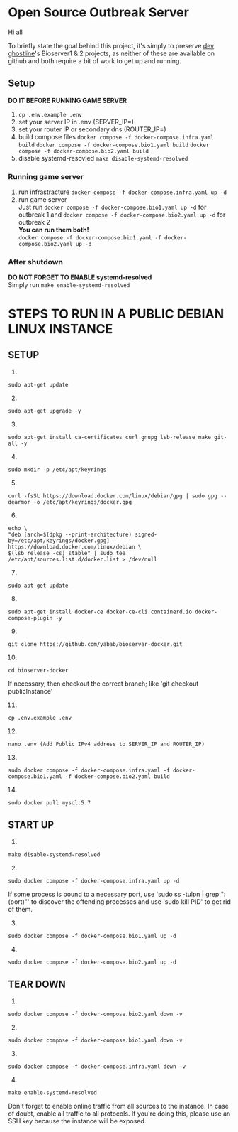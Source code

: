 # Open Source Outbreak Server

Hi all

To briefly state the goal behind this project, it's simply to preserve [dev ghostline](https://gitlab.com/users/gh0stl1ne/projects)'s Bioserver1 & 2 projects, as neither of these are available on github and both require a bit of work to get up and running.

## Setup
**DO IT BEFORE RUNNING GAME SERVER**
1. `cp .env.example .env`
2. set your server IP in .env (SERVER_IP=)
3. set your router IP or secondary dns (ROUTER_IP=)
4. build compose files 
    `docker compose -f docker-compose.infra.yaml build`
    `docker compose -f docker-compose.bio1.yaml build`
    `docker compose -f docker-compose.bio2.yaml build`
5. disable systemd-resovled `make disable-systemd-resolved`

### Running game server
1. run infrastracture `docker compose -f docker-compose.infra.yaml up -d`
2. run game server\
Just run `docker compose -f docker-compose.bio1.yaml up -d` for outbreak 1 and `docker compose -f docker-compose.bio2.yaml up -d` for outbreak 2\
**You can run them both!**\
`docker compose -f docker-compose.bio1.yaml -f docker-compose.bio2.yaml up -d`

### After shutdown
**DO NOT FORGET TO ENABLE systemd-resolved**\
Simply run `make enable-systemd-resolved`

# STEPS TO RUN IN A PUBLIC DEBIAN LINUX INSTANCE

## SETUP

1.
```
sudo apt-get update
```

2.
```
sudo apt-get upgrade -y
```

3.
```
sudo apt-get install ca-certificates curl gnupg lsb-release make git-all -y
```

4.
```
sudo mkdir -p /etc/apt/keyrings
```

5.
```
curl -fsSL https://download.docker.com/linux/debian/gpg | sudo gpg --dearmor -o /etc/apt/keyrings/docker.gpg
```

6.
```
echo \
"deb [arch=$(dpkg --print-architecture) signed-by=/etc/apt/keyrings/docker.gpg] https://download.docker.com/linux/debian \
$(lsb_release -cs) stable" | sudo tee /etc/apt/sources.list.d/docker.list > /dev/null
```

7.
```
sudo apt-get update
```

8.
```
sudo apt-get install docker-ce docker-ce-cli containerd.io docker-compose-plugin -y
```

9.
```
git clone https://github.com/yabab/bioserver-docker.git
```

10.
```
cd bioserver-docker
```
If necessary, then checkout the correct branch; like 'git checkout publicInstance'

11.
```
cp .env.example .env
```

12.
```
nano .env (Add Public IPv4 address to SERVER_IP and ROUTER_IP)
```

13.
```
sudo docker compose -f docker-compose.infra.yaml -f docker-compose.bio1.yaml -f docker-compose.bio2.yaml build
```

14.
```
sudo docker pull mysql:5.7
```

## START UP

1.
```
make disable-systemd-resolved
```

2.
```
sudo docker compose -f docker-compose.infra.yaml up -d
```
If some process is bound to a necessary port, use 'sudo ss -tulpn | grep ":(port)"' to discover the offending processes and use 'sudo kill PID' to get rid of them.

3.
```
sudo docker compose -f docker-compose.bio1.yaml up -d
```

4.
```
sudo docker compose -f docker-compose.bio2.yaml up -d
```

## TEAR DOWN

1.
```
sudo docker compose -f docker-compose.bio2.yaml down -v
```

2.
```
sudo docker compose -f docker-compose.bio1.yaml down -v
```

3.
```
sudo docker compose -f docker-compose.infra.yaml down -v
```

4.
```
make enable-systemd-resolved
```

Don't forget to enable online traffic from all sources to the instance. In case of doubt, enable all traffic to all protocols. If you're doing this, please use an SSH key because the instance will be exposed.